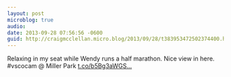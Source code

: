```yaml
---
layout: post
microblog: true
audio: 
date: 2013-09-28 07:56:56 -0600
guid: http://craigmcclellan.micro.blog/2013/09/28/t383953472502374400.html
---
```

Relaxing in my seat while Wendy runs a half marathon. Nice view in here. #vscocam @ Miller Park [t.co/b5Bg3aWGS...](http://t.co/b5Bg3aWGS6)
